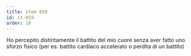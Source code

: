 ```yaml
---
title: item 019
id: it-019
order: 18
---
```

Ho percepito distintamente il battito del mio cuore senza aver fatto uno sforzo fisico (per es. battito cardiaco accelerato o perdita di un battito)
